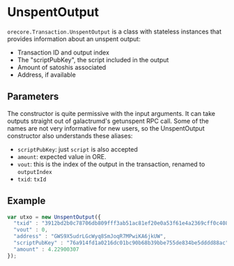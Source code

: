 # UnspentOutput
`orecore.Transaction.UnspentOutput` is a class with stateless instances that provides information about an unspent output:
- Transaction ID and output index
- The "scriptPubKey", the script included in the output
- Amount of satoshis associated
- Address, if available

## Parameters
The constructor is quite permissive with the input arguments. It can take outputs straight out of galactrumd's getunspent RPC call. Some of the names are not very informative for new users, so the UnspentOutput constructor also understands these aliases:
- `scriptPubKey`: just `script` is also accepted
- `amount`: expected value in ORE.
- `vout`: this is the index of the output in the transaction, renamed to `outputIndex`
- `txid`: `txId`

## Example

```javascript
var utxo = new UnspentOutput({
  "txid" : "3912bd2b0c78706db809fff3ab51ac81ef20e0a53f61e4a2369cff0c4084c55c",
  "vout" : 0,
  "address" : "GWS9X5udrLGcWyq8SmJoqR7MPwiKA6jkUW",
  "scriptPubKey" : "76a914fd1a0216dc01bc90b68b39bbe755de834be5dddd88ac",
  "amount" : 4.22900307
});
```
